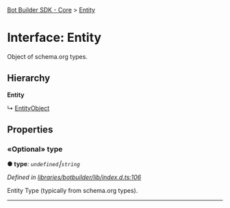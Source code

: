 [Bot Builder SDK - Core](../README.md) > [Entity](../interfaces/botbuilder.entity.md)



# Interface: Entity


Object of schema.org types.

## Hierarchy

**Entity**

↳  [EntityObject](botbuilder.entityobject.md)









## Properties
<a id="type"></a>

### «Optional» type

**●  type**:  *`undefined`⎮`string`* 

*Defined in [libraries/botbuilder/lib/index.d.ts:106](https://github.com/Microsoft/botbuilder-js/blob/a28edbb/libraries/botbuilder/lib/index.d.ts#L106)*



Entity Type (typically from schema.org types).




___


